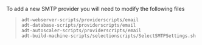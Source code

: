 To add a new SMTP provider you will need to modify the following files

>     adt-webserver-scripts/providerscripts/email
>     adt-database-scripts/providerscripts/email
>     adt-autoscaler-scripts/providerscripts/email
>     adt-build-machine-scripts/selectionscripts/SelectSMTPSettings.sh
